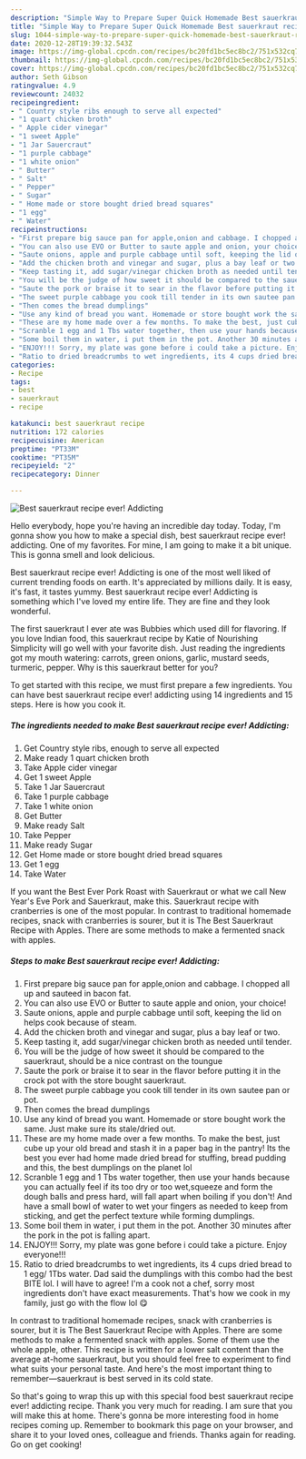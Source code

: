 ```yaml
---
description: "Simple Way to Prepare Super Quick Homemade Best sauerkraut recipe ever! Addicting"
title: "Simple Way to Prepare Super Quick Homemade Best sauerkraut recipe ever! Addicting"
slug: 1044-simple-way-to-prepare-super-quick-homemade-best-sauerkraut-recipe-ever-addicting
date: 2020-12-28T19:39:32.543Z
image: https://img-global.cpcdn.com/recipes/bc20fd1bc5ec8bc2/751x532cq70/best-sauerkraut-recipe-ever-addicting-recipe-main-photo.jpg
thumbnail: https://img-global.cpcdn.com/recipes/bc20fd1bc5ec8bc2/751x532cq70/best-sauerkraut-recipe-ever-addicting-recipe-main-photo.jpg
cover: https://img-global.cpcdn.com/recipes/bc20fd1bc5ec8bc2/751x532cq70/best-sauerkraut-recipe-ever-addicting-recipe-main-photo.jpg
author: Seth Gibson
ratingvalue: 4.9
reviewcount: 24032
recipeingredient:
- " Country style ribs enough to serve all expected"
- "1 quart chicken broth"
- " Apple cider vinegar"
- "1 sweet Apple"
- "1 Jar Sauercraut"
- "1 purple cabbage"
- "1 white onion"
- " Butter"
- " Salt"
- " Pepper"
- " Sugar"
- " Home made or store bought dried bread squares"
- "1 egg"
- " Water"
recipeinstructions:
- "First prepare big sauce pan for apple,onion and cabbage. I chopped all up and sauteed in bacon fat."
- "You can also use EVO or Butter to saute apple and onion, your choice!"
- "Saute onions, apple and purple cabbage until soft, keeping the lid on helps cook because of steam."
- "Add the chicken broth and vinegar and sugar, plus a bay leaf or two."
- "Keep tasting it, add sugar/vinegar chicken broth as needed until tender."
- "You will be the judge of how sweet it should be compared to the sauerkraut, should be a nice contrast on the toungue"
- "Saute the pork or braise it to sear in the flavor before putting it in the crock pot with the store bought sauerkraut."
- "The sweet purple cabbage you cook till tender in its own sautee pan or pot."
- "Then comes the bread dumplings"
- "Use any kind of bread you want. Homemade or store bought work the same. Just make sure its stale/dried out."
- "These are my home made over a few months. To make the best, just cube up your old bread and stash it in a paper bag in the pantry! Its the best you ever had home made dried bread for stuffing, bread pudding and this, the best dumplings on the planet lol"
- "Scranble 1 egg and 1 Tbs water together, then use your hands because you can actually feel if its too dry or too wet,squeeze and form the dough balls and press hard, will fall apart when boiling if you don&#39;t! And have a small bowl of water to wet your fingers as needed to keep from sticking, and get the perfect texture while forming dumplings."
- "Some boil them in water, i put them in the pot. Another 30 minutes after the pork in the pot is falling apart."
- "ENJOY!!! Sorry, my plate was gone before i could take a picture. Enjoy everyone!!!"
- "Ratio to dried breadcrumbs to wet ingredients, its 4 cups dried bread to 1 egg/ 1Tbs water. Dad said the dumplings with this combo had the best BITE lol. I will have to agree! I&#39;m a cook not a chef, sorry most ingredients don&#39;t have exact measurements. That&#39;s how we cook in my family, just go with the flow lol 😋"
categories:
- Recipe
tags:
- best
- sauerkraut
- recipe

katakunci: best sauerkraut recipe 
nutrition: 172 calories
recipecuisine: American
preptime: "PT33M"
cooktime: "PT35M"
recipeyield: "2"
recipecategory: Dinner

---
```



![Best sauerkraut recipe ever! Addicting](https://img-global.cpcdn.com/recipes/bc20fd1bc5ec8bc2/751x532cq70/best-sauerkraut-recipe-ever-addicting-recipe-main-photo.jpg)

Hello everybody, hope you're having an incredible day today. Today, I'm gonna show you how to make a special dish, best sauerkraut recipe ever! addicting. One of my favorites. For mine, I am going to make it a bit unique. This is gonna smell and look delicious.

Best sauerkraut recipe ever! Addicting is one of the most well liked of current trending foods on earth. It's appreciated by millions daily. It is easy, it's fast, it tastes yummy. Best sauerkraut recipe ever! Addicting is something which I've loved my entire life. They are fine and they look wonderful.

The first sauerkraut I ever ate was Bubbies which used dill for flavoring. If you love Indian food, this sauerkraut recipe by Katie of Nourishing Simplicity will go well with your favorite dish. Just reading the ingredients got my mouth watering: carrots, green onions, garlic, mustard seeds, turmeric, pepper. Why is this sauerkraut better for you?


To get started with this recipe, we must first prepare a few ingredients. You can have best sauerkraut recipe ever! addicting using 14 ingredients and 15 steps. Here is how you cook it.

<!--inarticleads1-->

##### The ingredients needed to make Best sauerkraut recipe ever! Addicting:

1. Get  Country style ribs, enough to serve all expected
1. Make ready 1 quart chicken broth
1. Take  Apple cider vinegar
1. Get 1 sweet Apple
1. Take 1 Jar Sauercraut
1. Take 1 purple cabbage
1. Take 1 white onion
1. Get  Butter
1. Make ready  Salt
1. Take  Pepper
1. Make ready  Sugar
1. Get  Home made or store bought dried bread squares
1. Get 1 egg
1. Take  Water


If you want the Best Ever Pork Roast with Sauerkraut or what we call New Year&#39;s Eve Pork and Sauerkraut, make this. Sauerkraut recipe with cranberries is one of the most popular. In contrast to traditional homemade recipes, snack with cranberries is sourer, but it is The Best Sauerkraut Recipe with Apples. There are some methods to make a fermented snack with apples. 

<!--inarticleads2-->

##### Steps to make Best sauerkraut recipe ever! Addicting:

1. First prepare big sauce pan for apple,onion and cabbage. I chopped all up and sauteed in bacon fat.
1. You can also use EVO or Butter to saute apple and onion, your choice!
1. Saute onions, apple and purple cabbage until soft, keeping the lid on helps cook because of steam.
1. Add the chicken broth and vinegar and sugar, plus a bay leaf or two.
1. Keep tasting it, add sugar/vinegar chicken broth as needed until tender.
1. You will be the judge of how sweet it should be compared to the sauerkraut, should be a nice contrast on the toungue
1. Saute the pork or braise it to sear in the flavor before putting it in the crock pot with the store bought sauerkraut.
1. The sweet purple cabbage you cook till tender in its own sautee pan or pot.
1. Then comes the bread dumplings
1. Use any kind of bread you want. Homemade or store bought work the same. Just make sure its stale/dried out.
1. These are my home made over a few months. To make the best, just cube up your old bread and stash it in a paper bag in the pantry! Its the best you ever had home made dried bread for stuffing, bread pudding and this, the best dumplings on the planet lol
1. Scranble 1 egg and 1 Tbs water together, then use your hands because you can actually feel if its too dry or too wet,squeeze and form the dough balls and press hard, will fall apart when boiling if you don&#39;t! And have a small bowl of water to wet your fingers as needed to keep from sticking, and get the perfect texture while forming dumplings.
1. Some boil them in water, i put them in the pot. Another 30 minutes after the pork in the pot is falling apart.
1. ENJOY!!! Sorry, my plate was gone before i could take a picture. Enjoy everyone!!!
1. Ratio to dried breadcrumbs to wet ingredients, its 4 cups dried bread to 1 egg/ 1Tbs water. Dad said the dumplings with this combo had the best BITE lol. I will have to agree! I&#39;m a cook not a chef, sorry most ingredients don&#39;t have exact measurements. That&#39;s how we cook in my family, just go with the flow lol 😋


In contrast to traditional homemade recipes, snack with cranberries is sourer, but it is The Best Sauerkraut Recipe with Apples. There are some methods to make a fermented snack with apples. Some of them use the whole apple, other. This recipe is written for a lower salt content than the average at-home sauerkraut, but you should feel free to experiment to find what suits your personal taste. And here&#39;s the most important thing to remember—sauerkraut is best served in its cold state. 

So that's going to wrap this up with this special food best sauerkraut recipe ever! addicting recipe. Thank you very much for reading. I am sure that you will make this at home. There's gonna be more interesting food in home recipes coming up. Remember to bookmark this page on your browser, and share it to your loved ones, colleague and friends. Thanks again for reading. Go on get cooking!
